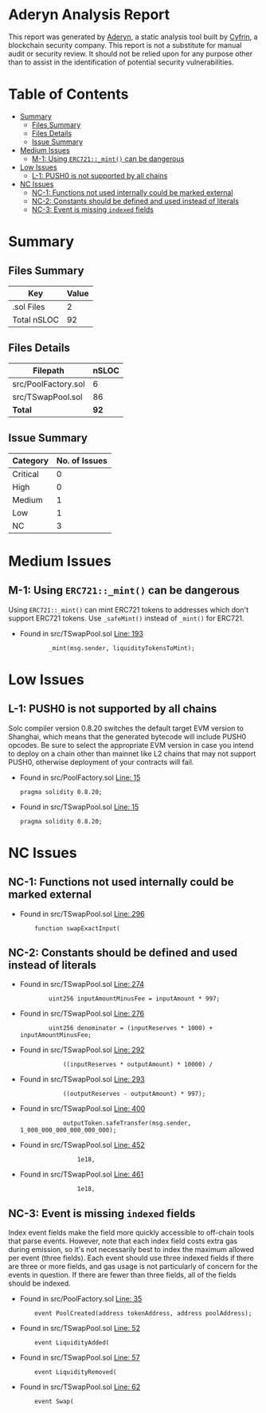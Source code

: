 # Aderyn Analysis Report

This report was generated by [Aderyn](https://github.com/Cyfrin/aderyn), a static analysis tool built by [Cyfrin](https://cyfrin.io), a blockchain security company. This report is not a substitute for manual audit or security review. It should not be relied upon for any purpose other than to assist in the identification of potential security vulnerabilities.
# Table of Contents

- [Summary](#summary)
  - [Files Summary](#files-summary)
  - [Files Details](#files-details)
  - [Issue Summary](#issue-summary)
- [Medium Issues](#medium-issues)
  - [M-1: Using `ERC721::_mint()` can be dangerous](#m-1-using-erc721mint-can-be-dangerous)
- [Low Issues](#low-issues)
  - [L-1: PUSH0 is not supported by all chains](#l-1-push0-is-not-supported-by-all-chains)
- [NC Issues](#nc-issues)
  - [NC-1: Functions not used internally could be marked external](#nc-1-functions-not-used-internally-could-be-marked-external)
  - [NC-2: Constants should be defined and used instead of literals](#nc-2-constants-should-be-defined-and-used-instead-of-literals)
  - [NC-3: Event is missing `indexed` fields](#nc-3-event-is-missing-indexed-fields)


# Summary

## Files Summary

| Key | Value |
| --- | --- |
| .sol Files | 2 |
| Total nSLOC | 92 |


## Files Details

| Filepath | nSLOC |
| --- | --- |
| src/PoolFactory.sol | 6 |
| src/TSwapPool.sol | 86 |
| **Total** | **92** |


## Issue Summary

| Category | No. of Issues |
| --- | --- |
| Critical | 0 |
| High | 0 |
| Medium | 1 |
| Low | 1 |
| NC | 3 |


# Medium Issues

## M-1: Using `ERC721::_mint()` can be dangerous

Using `ERC721::_mint()` can mint ERC721 tokens to addresses which don't support ERC721 tokens. Use `_safeMint()` instead of `_mint()` for ERC721.

- Found in src/TSwapPool.sol [Line: 193](src/TSwapPool.sol#L193)

	```solidity
	        _mint(msg.sender, liquidityTokensToMint);
	```



# Low Issues

## L-1: PUSH0 is not supported by all chains

Solc compiler version 0.8.20 switches the default target EVM version to Shanghai, which means that the generated bytecode will include PUSH0 opcodes. Be sure to select the appropriate EVM version in case you intend to deploy on a chain other than mainnet like L2 chains that may not support PUSH0, otherwise deployment of your contracts will fail.

- Found in src/PoolFactory.sol [Line: 15](src/PoolFactory.sol#L15)

	```solidity
	pragma solidity 0.8.20;
	```

- Found in src/TSwapPool.sol [Line: 15](src/TSwapPool.sol#L15)

	```solidity
	pragma solidity 0.8.20;
	```



# NC Issues

## NC-1: Functions not used internally could be marked external



- Found in src/TSwapPool.sol [Line: 296](src/TSwapPool.sol#L296)

	```solidity
	    function swapExactInput(
	```



## NC-2: Constants should be defined and used instead of literals



- Found in src/TSwapPool.sol [Line: 274](src/TSwapPool.sol#L274)

	```solidity
	        uint256 inputAmountMinusFee = inputAmount * 997;
	```

- Found in src/TSwapPool.sol [Line: 276](src/TSwapPool.sol#L276)

	```solidity
	        uint256 denominator = (inputReserves * 1000) + inputAmountMinusFee;
	```

- Found in src/TSwapPool.sol [Line: 292](src/TSwapPool.sol#L292)

	```solidity
	            ((inputReserves * outputAmount) * 10000) /
	```

- Found in src/TSwapPool.sol [Line: 293](src/TSwapPool.sol#L293)

	```solidity
	            ((outputReserves - outputAmount) * 997);
	```

- Found in src/TSwapPool.sol [Line: 400](src/TSwapPool.sol#L400)

	```solidity
	            outputToken.safeTransfer(msg.sender, 1_000_000_000_000_000_000);
	```

- Found in src/TSwapPool.sol [Line: 452](src/TSwapPool.sol#L452)

	```solidity
	                1e18,
	```

- Found in src/TSwapPool.sol [Line: 461](src/TSwapPool.sol#L461)

	```solidity
	                1e18,
	```



## NC-3: Event is missing `indexed` fields

Index event fields make the field more quickly accessible to off-chain tools that parse events. However, note that each index field costs extra gas during emission, so it's not necessarily best to index the maximum allowed per event (three fields). Each event should use three indexed fields if there are three or more fields, and gas usage is not particularly of concern for the events in question. If there are fewer than three fields, all of the fields should be indexed.

- Found in src/PoolFactory.sol [Line: 35](src/PoolFactory.sol#L35)

	```solidity
	    event PoolCreated(address tokenAddress, address poolAddress);
	```

- Found in src/TSwapPool.sol [Line: 52](src/TSwapPool.sol#L52)

	```solidity
	    event LiquidityAdded(
	```

- Found in src/TSwapPool.sol [Line: 57](src/TSwapPool.sol#L57)

	```solidity
	    event LiquidityRemoved(
	```

- Found in src/TSwapPool.sol [Line: 62](src/TSwapPool.sol#L62)

	```solidity
	    event Swap(
	```



